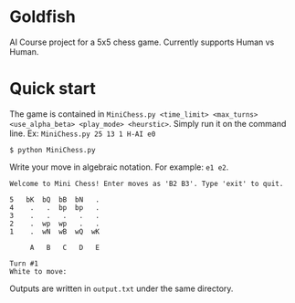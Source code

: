 # Goldfish

AI Course project for a 5x5 chess game. Currently supports Human vs Human. 

# Quick start

The game is contained in `MiniChess.py <time_limit> <max_turns> <use_alpha_beta> <play_mode> <heurstic>`. Simply run it on the command line.
Ex: `MiniChess.py 25 13 1 H-AI e0`

```console
$ python MiniChess.py
```

Write your move in algebraic notation. For example: `e1 e2`.

```console
Welcome to Mini Chess! Enter moves as 'B2 B3'. Type 'exit' to quit.

5   bK  bQ  bB  bN   .
4    .   .  bp  bp   .
3    .   .   .   .   .
2    .  wp  wp   .   .
1    .  wN  wB  wQ  wK

     A   B   C   D   E

Turn #1
White to move:
```

Outputs are written in `output.txt` under the same directory.
